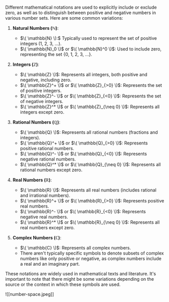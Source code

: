 Different mathematical notations are used to explicitly include or exclude zero, as well as to distinguish between positive and negative numbers in various number sets. Here are some common variations:

1. **Natural Numbers (ℕ)**:
   - $\( \mathbb{N} \):$ Typically used to represent the set of positive integers (1, 2, 3, ...).
   - $\( \mathbb{N}_0 \)$ or $\( \mathbb{N}^0 \)$: Used to include zero, representing the set {0, 1, 2, 3, ...}.

2. **Integers (ℤ)**:
   - $\( \mathbb{Z} \)$: Represents all integers, both positive and negative, including zero.
   - $\( \mathbb{Z}^+ \)$ or $\( \mathbb{Z}_{>0} \)$: Represents the set of positive integers.
   - $\( \mathbb{Z}^- \)$ or $\( \mathbb{Z}_{<0} \)$: Represents the set of negative integers.
   - $\( \mathbb{Z}^* \)$ or $\( \mathbb{Z}_{\neq 0} \)$: Represents all integers except zero.

3. **Rational Numbers (ℚ)**:
   - $\( \mathbb{Q} \)$: Represents all rational numbers (fractions and integers).
   - $\( \mathbb{Q}^+ \)$ or $\( \mathbb{Q}_{>0} \)$: Represents positive rational numbers.
   - $\( \mathbb{Q}^- \)$ or $\( \mathbb{Q}_{<0} \)$: Represents negative rational numbers.
   - $\( \mathbb{Q}^* \)$ or $\( \mathbb{Q}_{\neq 0} \)$: Represents all rational numbers except zero.

4. **Real Numbers (ℝ)**:
   - $\( \mathbb{R} \)$: Represents all real numbers (includes rational and irrational numbers).
   - $\( \mathbb{R}^+ \)$ or $\( \mathbb{R}_{>0} \)$: Represents positive real numbers.
   - $\( \mathbb{R}^- \)$ or $\( \mathbb{R}_{<0} \)$: Represents negative real numbers.
   - $\( \mathbb{R}^* \)$ or $\( \mathbb{R}_{\neq 0} \)$: Represents all real numbers except zero.

5. **Complex Numbers (ℂ)**:
   - $\( \mathbb{C} \)$: Represents all complex numbers.
   - There aren't typically specific symbols to denote subsets of complex numbers like only positive or negative, as complex numbers include a real and an imaginary part.

These notations are widely used in mathematical texts and literature. It's important to note that there might be some variations depending on the source or the context in which these symbols are used.

![[number-space.jpeg]]